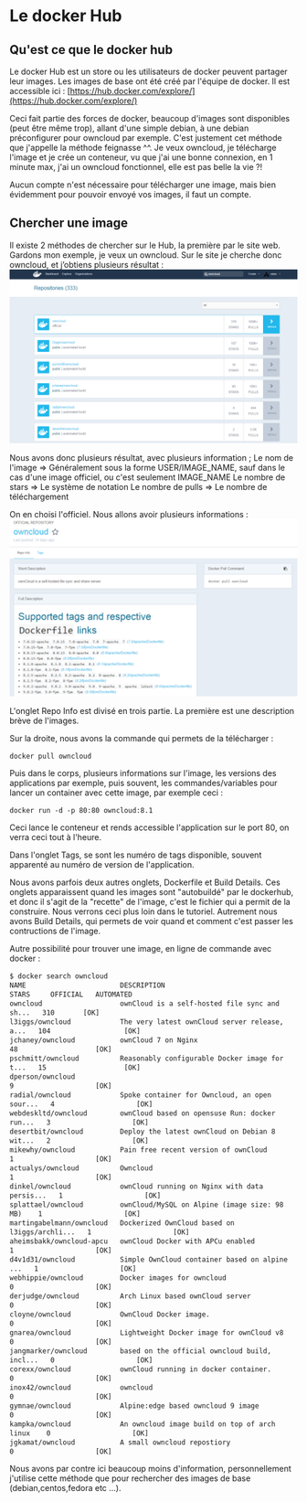 # Le docker Hub

## Qu'est ce que le docker hub
Le docker Hub est un store ou les utilisateurs de docker peuvent partager leur images. Les images de base ont été créé par l'équipe de docker.
Il est accessible ici :
[https://hub.docker.com/explore/](https://hub.docker.com/explore/)

Ceci fait partie des forces de docker, beaucoup d'images sont disponibles (peut être même trop), allant d'une simple debian, à une debian préconfigurer pour owncloud par exemple.
C'est justement cet méthode que j'appelle la méthode feignasse ^^. Je veux owncloud, je télécharge l'image et je crée un conteneur, vu que j'ai une bonne connexion, en 1 minute max, j'ai un owncloud fonctionnel, elle est pas belle la vie ?!

Aucun compte n'est nécessaire pour télécharger une image, mais bien évidemment pour pouvoir envoyé vos images, il faut un compte.


## Chercher une image
Il existe 2 méthodes de chercher sur le Hub, la première par le site web.
Gardons mon exemple, je veux un owncloud.
Sur le site je cherche donc owncloud, et j’obtiens plusieurs résultat :
![](images/4.searchhub.png)

Nous avons donc plusieurs résultat, avec plusieurs information ;
Le nom de l'image => Généralement sous la forme USER/IMAGE_NAME, sauf dans le cas d'une image officiel, ou c'est seulement IMAGE_NAME
Le nombre de stars => Le système de notation
Le nombre de pulls => Le nombre de téléchargement

On en choisi l'officiel.
Nous allons avoir plusieurs informations :
![](images/4.owncloudhub.png)

L'onglet Repo Info est divisé en trois partie.
La première est une description brève de l'images.

Sur la droite, nous avons la commande qui permets de la télécharger :
```shell
docker pull owncloud
```

Puis dans le corps, plusieurs informations sur l'image, les versions des applications par exemple, puis souvent, les commandes/variables pour lancer un container avec cette image, par exemple ceci :
```shell
docker run -d -p 80:80 owncloud:8.1
```
Ceci lance le conteneur et rends accessible l'application sur le port 80, on verra ceci tout à l'heure.


Dans l'onglet Tags, se sont les numéro de tags disponible, souvent apparenté au numéro de version de l'application.

Nous avons parfois deux autres onglets, Dockerfile et Build Details. Ces onglets apparaissent quand les images sont "autobuildé" par le dockerhub, et donc il s'agit de la "recette" de l'image, c'est le fichier qui a permit de la construire. Nous verrons ceci plus loin dans le tutoriel. Autrement nous avons Build Details, qui permets de voir quand et comment c'est passer les contructions de l'image.


Autre possibilité pour trouver une image, en ligne de commande avec docker :
```shell
$ docker search owncloud
NAME                       DESCRIPTION                                     STARS     OFFICIAL   AUTOMATED
owncloud                   ownCloud is a self-hosted file sync and sh...   310       [OK]
l3iggs/owncloud            The very latest ownCloud server release, a...   104                  [OK]
jchaney/owncloud           ownCloud 7 on Nginx                             48                   [OK]
pschmitt/owncloud          Reasonably configurable Docker image for t...   15                   [OK]
dperson/owncloud                                                           9                    [OK]
radial/owncloud            Spoke container for Owncloud, an open sour...   4                    [OK]
webdeskltd/owncloud        ownCloud based on opensuse Run: docker run...   3                    [OK]
desertbit/owncloud         Deploy the latest ownCloud on Debian 8 wit...   2                    [OK]
mikewhy/owncloud           Pain free recent version of ownCloud            1                    [OK]
actualys/owncloud          Owncloud                                        1                    [OK]
dinkel/owncloud            ownCloud running on Nginx with data persis...   1                    [OK]
splattael/owncloud         ownCloud/MySQL on Alpine (image size: 98 MB)    1                    [OK]
martingabelmann/owncloud   Dockerized OwnCloud based on l3iggs/archli...   1                    [OK]
aheimsbakk/owncloud-apcu   ownCloud Docker with APCu enabled               1                    [OK]
d4v1d31/owncloud           Simple OwnCloud container based on alpine ...   1                    [OK]
webhippie/owncloud         Docker images for owncloud                      0                    [OK]
derjudge/owncloud          Arch Linux based ownCloud server                0                    [OK]
cloyne/owncloud            OwnCloud Docker image.                          0                    [OK]
gnarea/owncloud            Lightweight Docker image for ownCloud v8        0                    [OK]
jangmarker/owncloud        based on the official owncloud build, incl...   0                    [OK]
corexx/owncloud            ownCloud running in docker container.           0                    [OK]
inox42/owncloud            owncloud                                        0                    [OK]
gymnae/owncloud            Alpine:edge based owncloud 9 image              0                    [OK]
kampka/owncloud            An owncloud image build on top of arch linux    0                    [OK]
jgkamat/owncloud           A small owncloud repostiory                     0                    [OK]
```

Nous avons par contre ici beaucoup moins d'information, personnellement j'utilise cette méthode que pour rechercher des images de base (debian,centos,fedora etc ...).

